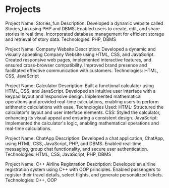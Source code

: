 # Projects
Project Name: Stories_fun
        Description: 
        Developed a dynamic website called Stories_fun using PHP and DBMS. Enabled users to create, edit, and share stories in real time. Incorporated database management for efficient storage and retrieval of
        story data.
        Technologies: PHP, DBMS

Project Name: Company Website
         Description:
         Developed a dynamic and visually appealing Company Website using HTML, CSS, and JavaScript. Created responsive web pages, implemented interactive features, and ensured cross-browser compatibility.
         Improved brand presence and facilitated effective communication with customers.
         Technologies: HTML, CSS, JavaScript

Project Name: Calculator
           Description:
           Built a functional calculator using HTML, CSS, and JavaScript. Developed an intuitive user interface with a keypad layout and responsive design. Implemented mathematical operations and provided 
           real-time calculations, enabling users to perform arithmetic calculations with ease.
           Technologies Used:
           HTML: Structured the calculator's layout and user interface elements.
           CSS: Styled the calculator, enhancing its visual appeal and ensuring a consistent design.
           JavaScript: Implemented the calculator's logic, enabling mathematical operations and real-time calculations.

Project Name: ChatApp
          Description:
          Developed a chat application, ChatApp, using HTML, CSS, JavaScript, PHP, and DBMS. Enabled real-time messaging, group chat functionality, and secure user authentication.
          Technologies: HTML, CSS, JavaScript, PHP, DBMS

Project Name: C++ Airline Registration
          Description:
          Developed an airline registration system using C++ with OOP principles. Enabled passengers to register their travel details, select flights, and generate personalized tickets.
          Technologies: C++, OOP
